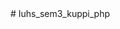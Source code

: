 

<!DOCTYPE html>
<html lang="en">

<head>
    <meta charset="UTF-8">
    <meta name="viewport" content="width=device-width, initial-scale=1.0">
    <title>User Information Form</title>
    # Iuhs_sem3_kuppi_php
    <style>
        form {
            max-width: 400px;
            margin: 0 auto;
            border-style: solid;
            padding: 20px;

        }

        label {
            display: block;
            margin-bottom: 8px;
        }

        input,
        select {
            width: 100%;
            padding: 8px;
            margin-bottom: 16px;
            box-sizing: border-box;
        }

        input[type="submit"] {
            background-color: #4CAF50;
            color: white;
            cursor: pointer;
            border-style: none;
        }

        input[type="submit"]:hover {
            background-color: #45a049;
        } 
        li{
            font-size: large;
        }
        .box{
            max-width: 500px;
            margin: auto;
        }
    </style>
</head>

<body>
    <div class="box">
  
    <form action="insert_details.php" method="post">
        <label for="username">Username:</label>
        <input type="text" id="username" name="username" required>

        <label for="mobileNumber">Mobile Number:</label>
        <input type="tel" id="mobileNumber" name="mobileNumber" pattern="[0-9]{10}" required>

        <label for="itemSelection">Select  item :</label>
        <select id="itemSelection" name="items">
            <option value="item1">Item 1</option>
            <option value="item2">Item 2</option>
            <option value="item3">Item 3</option>
        </select>
        <label for="">Quantity:</label>
        <input type="number" id="username" name="quantity" required>
        

        <input type="submit" name="submit">
    </form>
  <br>
  
</div>
</body>

</html>
